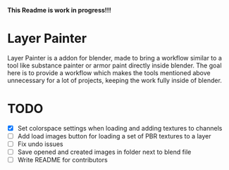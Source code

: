 **This Readme is work in progress!!!**

# Layer Painter

Layer Painter is a addon for blender, made to bring a workflow similar to a tool like substance painter or armor paint directly inside blender.
The goal here is to provide a workflow which makes the tools mentioned above unnecessary for a lot of projects, keeping the work fully inside of blender.

# TODO
- [X] Set colorspace settings when loading and adding textures to channels
- [ ] Add load images button for loading a set of PBR textures to a layer
- [ ] Fix undo issues
- [ ] Save opened and created images in folder next to blend file
- [ ] Write README for contributors